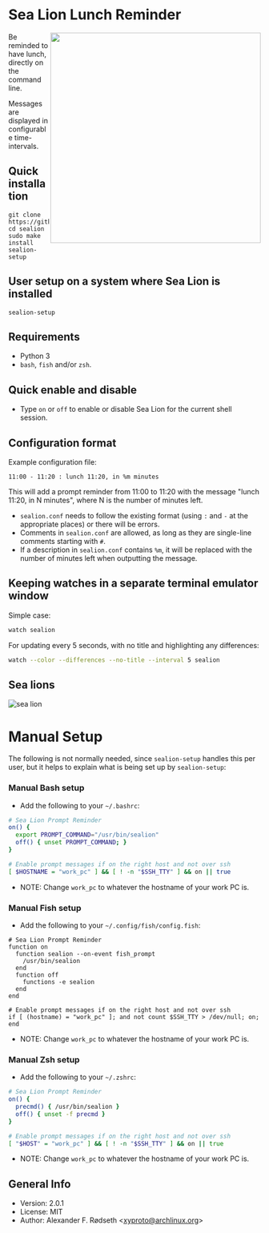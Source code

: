 # Sea Lion Lunch Reminder

<img src="img/sealion.jpg" width="420" align="right">

Be reminded to have lunch, directly on the command line.

Messages are displayed in configurable time-intervals.

## Quick installation

    git clone https://github.com/xyproto/sealion
    cd sealion
    sudo make install
    sealion-setup

## User setup on a system where Sea Lion is installed

    sealion-setup

## Requirements

* Python 3
* `bash`, `fish` and/or `zsh`.

## Quick enable and disable

* Type `on` or `off` to enable or disable Sea Lion for the current shell session.

## Configuration format

Example configuration file:

```
11:00 - 11:20 : lunch 11:20, in %m minutes
```

This will add a prompt reminder from 11:00 to 11:20 with the message "lunch 11:20, in N minutes", where N is the number of minutes left.

* `sealion.conf` needs to follow the existing format (using `:` and `-` at the appropriate places) or there will be errors.
* Comments in `sealion.conf` are allowed, as long as they are single-line comments starting with `#`.
* If a description in `sealion.conf` contains `%m`, it will be replaced with the number of minutes left when outputting the message.

## Keeping watches in a separate terminal emulator window

Simple case:

```sh
watch sealion
```

For updating every 5 seconds, with no title and highlighting any differences:

```sh
watch --color --differences --no-title --interval 5 sealion
```

## Sea lions

![sea lion](http://wondermark.com/c/2014-09-19-1062sea.png)

# Manual Setup

The following is not normally needed, since `sealion-setup` handles this per user, but it helps to explain what is being set up by `sealion-setup`:

### Manual Bash setup

* Add the following to your `~/.bashrc`:

```bash
# Sea Lion Prompt Reminder
on() {
  export PROMPT_COMMAND="/usr/bin/sealion"
  off() { unset PROMPT_COMMAND; }
}

# Enable prompt messages if on the right host and not over ssh
[ $HOSTNAME = "work_pc" ] && [ ! -n "$SSH_TTY" ] && on || true
```

* NOTE: Change `work_pc` to whatever the hostname of your work PC is.

### Manual Fish setup

* Add the following to your `~/.config/fish/config.fish`:

```fish
# Sea Lion Prompt Reminder
function on
  function sealion --on-event fish_prompt
    /usr/bin/sealion
  end
  function off
    functions -e sealion
  end
end

# Enable prompt messages if on the right host and not over ssh
if [ (hostname) = "work_pc" ]; and not count $SSH_TTY > /dev/null; on; end
```

* NOTE: Change `work_pc` to whatever the hostname of your work PC is.

### Manual Zsh setup

* Add the following to your `~/.zshrc`:

```zsh
# Sea Lion Prompt Reminder
on() {
  precmd() { /usr/bin/sealion }
  off() { unset -f precmd }
}

# Enable prompt messages if on the right host and not over ssh
[ "$HOST" = "work_pc" ] && [ ! -n "$SSH_TTY" ] && on || true
```

* NOTE: Change `work_pc` to whatever the hostname of your work PC is.

## General Info

* Version: 2.0.1
* License: MIT
* Author: Alexander F. Rødseth &lt;xyproto@archlinux.org&gt;
